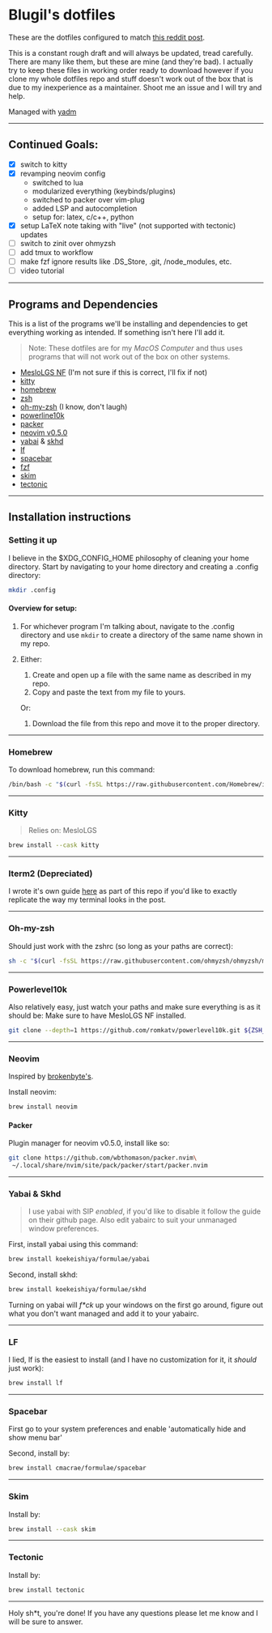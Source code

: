 # Blugil's dotfiles 

These are the dotfiles configured to match [this reddit post](https://www.reddit.com/r/unixporn/comments/o6j9hj/yabaimacos_eat_breath_sleep_gruvbox/?utm_source=share&utm_medium=web2x&context=3).

This is a constant rough draft and will always be updated, tread carefully.
There are many like them, but these are mine (and they're bad). I actually try to keep these files in working order ready to download however if you clone my whole dotfiles repo and stuff doesn't work out of the box that is due to my inexperience as a maintainer. Shoot me an issue and I will try and help.

Managed with [yadm](https://yadm.io)

---

## Continued Goals:

- [x] switch to kitty
- [x] revamping neovim config
    - switched to lua
    - modularized everything (keybinds/plugins)
    - switched to packer over vim-plug
    - added LSP and autocompletion
    - setup for: latex, c/c++, python
- [x] setup LaTeX note taking with "live" (not supported with tectonic) updates
- [ ] switch to zinit over ohmyzsh
- [ ] add tmux to workflow
- [ ] make fzf ignore results like .DS_Store, .git, /node_modules, etc.
- [ ] video tutorial

---

## Programs and Dependencies
This is a list of the programs we'll be installing and dependencies to get everything working as intended. If something isn't here I'll add it.

> Note: These dotfiles are for my *MacOS Computer* and thus uses programs that will not work out of the box on other systems. 

- [MesloLGS NF](https://github.com/ryanoasis/nerd-fonts/tree/master/patched-fonts/Meslo) (I'm not sure if this is correct, I'll fix if not)
- [kitty](https://sw.kovidgoyal.net/kitty/)
- [homebrew](https://hombrew.sh)
- [zsh](https://www.zsh.org/)
- [oh-my-zsh](https://github.com/ohmyzsh/ohmyzsh) (I know, don't laugh)
- [powerline10k](https://github.com/romkatv/powerlevel10k)
- [packer](https://github.com/wbthomason/packer.nvim)
- [neovim v0.5.0](https://neovim.io/)
- [yabai](https://github.com/koekeishiya/yabai) & [skhd](https://github.com/koekeishiya/skhd)
- [lf](https://github.com/gokcehan/lf)
- [spacebar](https://github.com/cmacrae/spacebar)
- [fzf](https://github.com/junegunn/fzf)
- [skim](https://skim-app.sourceforge.io/)
- [tectonic](https://tectonic-typesetting.github.io/en-US/)


---

## Installation instructions

### Setting it up
I believe in the $XDG_CONFIG_HOME philosophy of cleaning your home directory. Start by navigating to your home directory and creating a .config directory:
```sh
mkdir .config
```
#### Overview for setup:
1. For whichever program I'm talking about, navigate to the .config directory and use `mkdir` to create a directory of the same name shown in my repo.
2. Either:
	1. Create and open up a file with the same name as described in my repo.
	2. Copy and paste the text from my file to yours.
	
	Or:
	1. Download the file from this repo and move it to the proper directory.

---

### Homebrew

To download homebrew, run this command: 
```sh
/bin/bash -c "$(curl -fsSL https://raw.githubusercontent.com/Homebrew/install/HEAD/install.sh)"
```
---

### Kitty
> Relies on: MesloLGS

```sh
brew install --cask kitty
```

---

### Iterm2 (Depreciated)

I wrote it's own guide [here](https://github.com/Blugil/dotfiles/tree/master/.config/iterm2) as part of this repo if you'd like to exactly replicate the way my terminal looks in the post.

---

### Oh-my-zsh
Should just work with the zshrc (so long as your paths are correct):
```sh
sh -c "$(curl -fsSL https://raw.githubusercontent.com/ohmyzsh/ohmyzsh/master/tools/install.sh)"
```

---

### Powerlevel10k
Also relatively easy, just watch your paths and make sure everything is as it should be: Make sure to have MesloLGS NF installed.

```sh
git clone --depth=1 https://github.com/romkatv/powerlevel10k.git ${ZSH_CUSTOM:-$HOME/.oh-my-zsh/custom}/themes/powerlevel10k
```

---

### Neovim
Inspired by [brokenbyte's](https://gitlab.com/brokenbyte/dotfiles/-/tree/master/dot_config/nvim).

Install neovim:

```sh
brew install neovim
```

#### Packer
Plugin manager for neovim v0.5.0, install like so:

```sh
git clone https://github.com/wbthomason/packer.nvim\
 ~/.local/share/nvim/site/pack/packer/start/packer.nvim

```
---

### Yabai & Skhd
> I use yabai with SIP *enabled*, if you'd like to disable it follow the guide on their github page. Also edit yabairc to suit your unmanaged window preferences.

First, install yabai using this command: 
```sh
brew install koekeishiya/formulae/yabai
```
Second, install skhd:
```sh
brew install koekeishiya/formulae/skhd
```
Turning on yabai will *f\*ck* up your windows on the first go around, figure out what you don't want managed and add it to your yabairc.

---

### LF
I lied, lf is the easiest to install (and I have no customization for it, it *should* just work):

```sh
brew install lf
```

---

### Spacebar

First go to your system preferences and enable 'automatically hide and show menu bar'

Second, install by:

```sh
brew install cmacrae/formulae/spacebar
```

---

### Skim
Install by:

```sh
brew install --cask skim
```

---

### Tectonic
Install by:

```sh
brew install tectonic
```

---
Holy sh*t, you're done! If you have any questions please let me know and I will be sure to answer.
